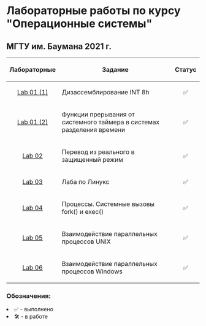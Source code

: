 # Лабораторные работы по курсу "Операционные системы"
## МГТУ им. Баумана 2021 г.

| Лабораторные  |     <p align="center">Задание    |      Статус    |
| :-------------: |-------------|:-------------:|
| [Lab 01 (1)](https://github.com/DeadlyHunter38/bmstu_sem_5_os/tree/master/lab_01)| <p align="left"> Дизассемблирование INT 8h<p>| ✅
| [Lab 01 (2)](https://github.com/DeadlyHunter38/bmstu_sem_5_os/tree/master/lab_01/part_2/report)| <p align="left"> Функции прерывания от системного таймера в системах разделения времени<p>| ✅
| [Lab 02](https://github.com/DeadlyHunter38/bmstu_sem_5_os/tree/master/lab_02)| <p align="left"> Перевод из реального в защищенный режим<p>| ✅
| [Lab 03](https://github.com/DeadlyHunter38/bmstu_sem_5_os/tree/master/lab_03)| <p align="left"> Лаба по Линукс<p>| ✅
| [Lab 04](https://github.com/DeadlyHunter38/bmstu_sem_5_os/tree/master/lab_04)| <p align="left"> Процессы. Системные вызовы fork() и exec()<p>| ✅
| [Lab 05](https://github.com/DeadlyHunter38/bmstu_sem_5_os/tree/master/lab_05)| <p align="left"> Взаимодействие параллельных процессов UNIX<p>| ✅
| [Lab 06](https://github.com/DeadlyHunter38/bmstu_sem_5_os/tree/master/lab_06)| <p align="left"> Взаимодействие параллельных процессов Windows<p>| ✅

### Обозначения:


<li>✅ - выполнено

<li>🛠 - в работе